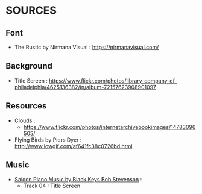 # SOURCES

## Font

- The Rustic by Nirmana Visual : https://nirmanavisual.com/

## Background

- Title Screen : https://www.flickr.com/photos/library-company-of-philadelphia/4625136382/in/album-72157623908901097

## Resources

- Clouds :
	- https://www.flickr.com/photos/internetarchivebookimages/14783096505/
- Flying Birds by Piers Dyer : http://www.lowgif.com/af641fc38c0726bd.html

## Music 

- [Saloon Piano Music by Black Keys Bob Stevenson](https://archive.org/details/SaloonPianoMusic) :
	- Track 04 : Title Screen
